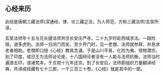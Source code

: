 ## 心经来历

此经是唐朝三藏法师(深通经、律、论三藏之法，为人师范，方称三藏法师)玄奘所译。

玄奘法师年十五与兄长捷法师共住长安庄严寺。二十九岁时赴西域求法。一路险阻，道多虎豹。法师一日闭门而坐，至夕开门时，见一老僧，法师就参拜，并恳求老者相助。老僧即口授《心经》教其念诵，于是山川平易，化险为夷，怪物潜宗。到了印度，戒日王为法师设论座，十八国辩论者没有一人能与法师抗衡。法师当时遍游五印，请诸梵本，于贞观十九年还京。到了长安后，法师即组织力量翻译经典，共译成经藏有七十三部，一千三百三十卷。《心经》就是其中的一部。
 
